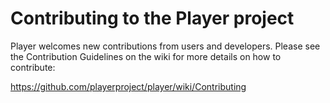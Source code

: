 # Contributing to the Player project

Player welcomes new contributions from users and developers.  Please see the Contribution Guidelines on the wiki for more details on how to contribute:

https://github.com/playerproject/player/wiki/Contributing
